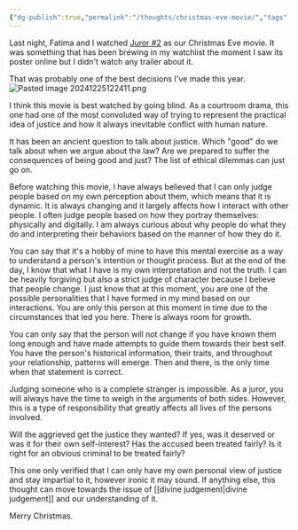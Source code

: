 ```yaml
---
{"dg-publish":true,"permalink":"/thoughts/christmas-eve-movie/","tags":["humanity","thought","observations"],"noteIcon":"","created":"2024-12-25"}
---
```


Last night, Fatima and I watched [Juror \#2](https://www.imdb.com/title/tt27403986/) as our Christmas Eve movie. It was something that has been brewing in my watchlist the moment I saw its poster online but I didn't watch any trailer about it.

That was probably one of the best decisions I've made this year.
![Pasted image 20241225122411.png](/img/user/_attachments/Pasted%20image%2020241225122411.png)

I think this movie is best watched by going blind. As a courtroom drama, this one had one of the most convoluted way of trying to represent the practical idea of justice and how it always inevitable conflict with human nature.

It has been an ancient question to talk about justice. Which "good" do we talk about when we argue about the law? Are we prepared to suffer the consequences of being good and just? The list of ethical dilemmas can just go on.

Before watching this movie, I have always believed that I can only judge people based on my own perception about them, which means that it is dynamic. It is always changing and it largely affects how I interact with other people. I often judge people based on how they portray themselves: physically and digitally. I am always curious about why people do what they do and interpreting their behaviors based on the manner of how they do it.

You can say that it's a hobby of mine to have this mental exercise as a way to understand a person's intention or thought process. But at the end of the day, I know that what I have is my own interpretation and not the truth. I can be heavily forgiving but also a strict judge of character because I believe that people change. I just know that at this moment, you are one of the possible personalities that I have formed in my mind based on our interactions. You are only this person at this moment in time due to the circumstances that led you here. There is always room for growth.

You can only say that the person will not change if you have known them long enough and have made attempts to guide them towards their best self. You have the person's historical information, their traits, and throughout your relationship, patterns will emerge. Then and there, is the only time when that statement is correct.

Judging someone who is a complete stranger is impossible. As a juror, you will always have the time to weigh in the arguments of both sides. However, this is a type of responsibility that greatly affects all lives of the persons involved.

Will the aggrieved get the justice they wanted? If yes, was it deserved or was it for their own self-interest? Has the accused been treated fairly? Is it right for an obvious criminal to be treated fairly?

This one only verified that I can only have my own personal view of justice and stay impartial to it, however ironic it may sound. If anything else, this thought can move towards the issue of [[divine judgement\|divine judgement]] and our understanding of it.

Merry Christmas.